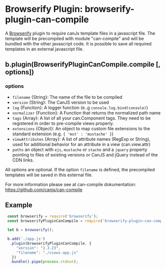 Browserify Plugin: browserify-plugin-can-compile
=================================================

A [Browserify](https://github.com/substack/node-browserify) plugin to require canJs template
files in a javascript file. The template will be precompiled with module "can-compile" and will
be bundled with the other javascript code. It is possible to save all required templates in an
external javascript file.

b.plugin(BrowserifyPluginCanCompile.compile [, options])
---------------------------------------------------------

### options

   - `filename` {String}: The name of the file to be compiled
   - `version` {String}: The CanJS version to be used
   - `log` {Function}: A logger function (e..g `console.log.bind(console)`)
   - `normalizer` {Function}: A Function that returns the normalized path name
   - `tags` {Array}: A list of all your can.Component tags. They need to be registered in order to pre-compile views properly.
   - `extensions` {Object}: An object to map custom file extensions to the standard extension (e.g. `{ 'mst' : 'mustache' }`)
   - `viewAttributes` {Array}: A list of attribute names (RegExp or String), used for additional behavior for an attribute in a view (can.view.attr)
   - `paths` an object with `ejs`, `mustache` or `stache` and a `jquery` property pointing to files of existing versions or CanJS and jQuery instead of the CDN links.

All options are optional. If the option `filename` is defined, the precompiled templates will be
saved in this external file.

For more information please see at can-compile dokumentation: https://github.com/canjs/can-compile

Example
--------

```javascript
 const browserify = require('browserify');
 const browserifyPluginCanCompile = require('browserify-plugin-can-compile');

 let b = browserify();

 b.add('./app.js')
  .plugin(browserifyPluginCanCompile, {
     "version": "2.3.23",
     "filename": "./views-app.js"
   })
  .bundle().pipe(process.stdout);
```

